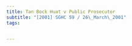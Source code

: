 ```yaml
---
title: Tan Bock Huat v Public Prosecutor 
subtitle: "[2001] SGHC 59 / 26\_March\_2001"
tags:


---
```


